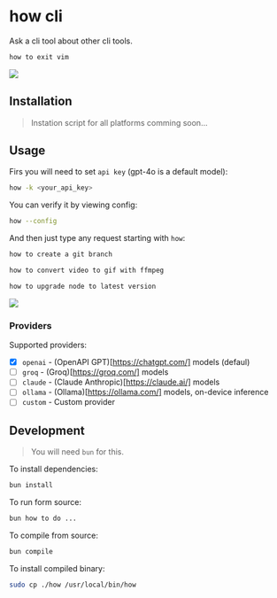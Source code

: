 # how cli

Ask a cli tool about other cli tools.

```bash
how to exit vim
```

<img src="./demo.gif">

## Installation

> Instation script for all platforms comming soon...

## Usage

Firs you will need to set `api key` (gpt-4o is a default model):

```bash
how -k <your_api_key>
```

You can verify it by viewing config:

```bash
how --config
```

And then just type any request starting with `how`:

```bash
how to create a git branch
```

```bash
how to convert video to gif with ffmpeg
```

```bash
how to upgrade node to latest version
```

<img src="./demo.gif">

### Providers

Supported providers:

- [x] `openai` - (OpenAPI GPT)[https://chatgpt.com/] models (defaul)
- [ ] `groq` - (Groq)[https://groq.com/] models
- [ ] `claude` - (Claude Anthropic)[https://claude.ai/] models
- [ ] `ollama` - (Ollama)[https://ollama.com/] models, on-device inference
- [ ] `custom` - Custom provider

## Development

> You will need `bun` for this.

To install dependencies:

```bash
bun install
```

To run form source:

```bash
bun how to do ...
```

To compile from source:

```bash
bun compile
```

To install compiled binary:

```bash
sudo cp ./how /usr/local/bin/how
```
